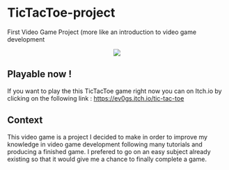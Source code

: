 # TicTacToe-project
First Video Game Project (more like an introduction to video game development

<p align="center">
  <img src="[http://some_place.com/image.png](https://user-images.githubusercontent.com/93186642/226018315-fde0a0b0-0a83-44ae-9eaa-7a4a6f82dcc2.png)" />
</p>

## Playable now !
If you want to play the this TicTacToe game right now you can on Itch.io by clicking on the following link : https://ev0gs.itch.io/tic-tac-toe

## Context
This video game is a project I decided to make in order to improve my knowledge in video game development following many tutorials and producing a finished game. I prefered to go on an easy subject already existing so that it would give me a chance to finally complete a game.
